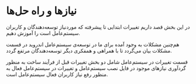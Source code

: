 # نیاز‌ها و راه حل‌ها

در این بخش قصد داریم تغییرات ابتدایی تا پیشرفته که موردنیاز توسعه‌دهندگان و کاربران سیستم‌عامل است را آموزش دهیم.

هم‌چنین مشکلات به وجود آمده برای ما در توسعه‌ی سیستم‌عامل اندروید در قسمت مشکلات بیان می‌گردد تا با همراهی و همفکری دیگر توسعه‌دهندگان مرتفع گردد.

قسمت تغییرات در سیستم‌عامل شامل دو بخش تغییرات قبل از فرآیند ساخت به منظور گردآوری نیاز‌های موجود در فایل نصب سیستم‌عامل و 
تغییرات در سیستم‌عامل فعال به منظور رفع نیاز کاربران فعال سیستم‌عامل است.
